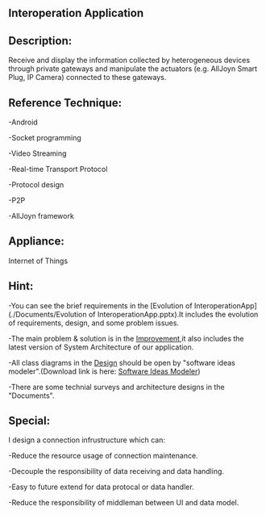 Interoperation Application
----
Description:
----
Receive and display the information collected by heterogeneous devices through private gateways and manipulate the actuators (e.g. AllJoyn Smart Plug, IP Camera) connected to these gateways.

Reference Technique:  
----
-Android

-Socket programming

-Video Streaming

-Real-time Transport Protocol

-Protocol design

-P2P

-AllJoyn framework


Appliance:
----
Internet of Things


Hint:
-----
-You can see the brief requirements in the [Evolution of InteroperationApp](./Documents/Evolution of InteroperationApp.pptx).It includes the evolution of requirements, design, and some problem issues. 

-The main problem & solution is in the [Improvement](./Documents/Improvement.pptx),it also includes the latest version of System Architecture of our application.

-All class diagrams in the [Design](./Design/) should be open by "software ideas modeler".(Download link is here: [Software Ideas Modeler](https://www.softwareideas.net/))

-There are some technial surveys and architecture designs in the "Documents".

Special:
-----
I design a connection infrustructure which can:

-Reduce the resource usage of connection maintenance.

-Decouple the responsibility of data receiving and data handling.

-Easy to future extend for data protocal or data handler.

-Reduce the responsibility of middleman between UI and data model.

	